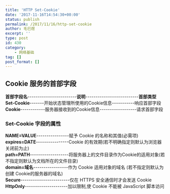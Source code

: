 ```yaml
---
title: 'HTTP Set-Cookie'
date: '2017-11-16T14:54:30+00:00'
status: publish
permalink: /2017/11/16/http-set-cookie
author: 毛巳煜
excerpt: ''
type: post
id: 430
category:
    - 网络基础
tag: []
post_format: []
---
```

**Cookie 服务的首部字段**
------------------

**首部字段名**------------------------**说明**--------------------------**首部类型**  
**Set-Cookie**-------开始状态管理所使用的Cookie信息-----------响应首部字段  
**Cookie**------------服务器接收到的Cookie信息------------------请求首部字段

### **Set-Cookie 字段的属性**

**NAME=VALUE**----------------赋予 Cookie 的名称和其值(必需项)  
**expires=DATE**----------------Cookie 的有效期(若不明确指定则默认为浏览器关闭前为止)  
**path=PATH**-------------------将服务器上的文件目录作为Cookie的适用对象(若不指定则默认为文档所在的文件目录)  
**domain=域名**-----------------作为 Cookie 适用对象的域名 (若不指定则默认为创建 Cookie的服务器的域名)  
**Secure**------------------------仅在 HTTPS 安全通信时才会发送 Cookie  
**HttpOnly**---------------------加以限制,使 Cookie 不能被 JavaScript 脚本访问